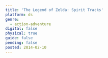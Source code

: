 ```yaml
---
title: 'The Legend of Zelda: Spirit Tracks'
platform: ds
genre:
  - action-adventure
digital: false
physical: true
guide: false
pending: false
posted: 2014-02-10
---
```


